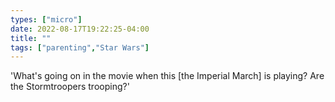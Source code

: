 ```yaml
---
types: ["micro"]
date: 2022-08-17T19:22:25-04:00
title: ""
tags: ["parenting","Star Wars"]
---
```

'What's going on in the movie when this [the Imperial March] is playing? Are the Stormtroopers trooping?'
